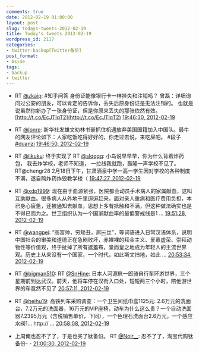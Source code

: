 ```yaml
---
comments: true
date: 2012-02-19 01:00:00
layout: post
slug: todays-tweets-2012-02-19
title: Today's tweets 2012-02-19
wordpress_id: 2117
categories:
- twitter-backup[Twitter备份]
post_format:
- Aside
tags:
- backup
- twitter
---
```





  * RT [@zkaip](http://twitter.com/zkaip): #知乎问答 身份证能像银行卡一样挂失和注销吗？ 曾磊：详细询问过公安的朋友，可以肯定的告诉你，丢失后原身份证是无法注销的。   也就是说虽然你新办了一张身份证，但是你原来丢失的那张依然有效。 [http://t.co/EcJTlqT2](http://t.co/EcJTlqT2) [19:46:30, 2012-02-19](http://twitter.com/gfrog/statuses/171198973904822273)





  * RT [@lonre](http://twitter.com/lonre): 新华社发雄文劝林书豪抓住机遇放弃美国国籍加入中国队。最牛的网友评论如下：人家吃饭吃得好好的，你走过去说，来吃屎吧。 #段子 [#duanzi](http://search.twitter.com/search?q=%23duanzi) [19:46:50, 2012-02-19](http://twitter.com/gfrog/statuses/171199058386501632)





  * RT [@likuku](http://twitter.com/likuku): 终于实现了 RT [@slqqqq](http://twitter.com/slqqqq): 小鸟说早早早，你为什么背着炸药包， 我去炸学校，老师不知道， 一拉线我就跑，轰隆一声学校不见了。RT@chengr28 2月18日下午，甘肃酒泉中学一高一学生因对学校的各种制度不满，遂自购炸药炸毁教学楼（ [19:47:27, 2012-02-19](http://twitter.com/gfrog/statuses/171199213554778112)





  * RT [@xdp1999](http://twitter.com/xdp1999): 现在由于血源紧张，医院都会动员手术病人的家属献血，这叫互助献血。很多病人从外地千里迢迢赶来，面对亲人重病和医疗费用负担，本已身心疲惫，还被通知去献血，思想上多有抵触和不满，但这种做法确实也是不得已而为之。世卫组织认为一个国家献血率的最低警戒线是1 ... [19:51:28, 2012-02-19](http://twitter.com/gfrog/statuses/171200223585112064)





  * RT [@wangpei](http://twitter.com/wangpei): “高富帅，穷矬丑，屌￼丝”，等词语进入日常汉语体系，说明中国社会的审美和道德正在急剧败坏，赤裸裸的拜金主义、爱慕虚荣、崇拜动物性等价值观，终于扯掉了所有遮羞布，堂而皇之地成为年轻人的主流世界观。历史上从来没有一个国家，一个时代，如此斯文扫地，如此 ... [20:53:34, 2012-02-19](http://twitter.com/gfrog/statuses/171215848999104512)





  * RT [@bigman510](http://twitter.com/bigman510): RT [@SnHine](http://twitter.com/SnHine): 日本人河源启一郎骑自行车环游世界，三个星期前到达武汉。前天，他将车停在汉街入口处，短短两三个小时，陪他游世界的车竟然不见了 [20:57:11, 2012-02-19](http://twitter.com/gfrog/statuses/171216762480771072)





  * RT [@heihu19](http://twitter.com/heihu19): 高铁列车采购调查：一个卫生间纸巾盒1125元: 2.6万元的洗面台，7.2万元的洗面器，16万元的VIP座椅，动车为什么这么贵？一个自动洗面器7.2395万元（含税销售单价，下同），一个色理石洗面台2.6万元，一个感应水阀1... http:// ... [20:58:08, 2012-02-19](http://twitter.com/gfrog/statuses/171216999182123008)





  * 上周俺也忍不了了，于是也买了钛备份。 RT [@Noir__](http://twitter.com/Noir__): 忍不了了，淘宝代购钛备份- - [21:00:30, 2012-02-19](http://twitter.com/gfrog/statuses/171217594018304000)




